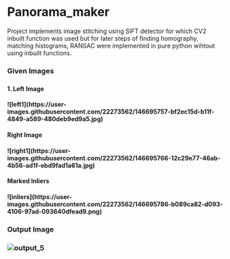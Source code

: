 # Panorama_maker
Project implements image stitching using SIFT detector for which CV2 inbuilt function was used but for later steps of finding homography, matching histograms, RANSAC were implemented in pure python wihtout using inbuilt functions.

<h3>Given Images<h3>
  <h4>1. Left Image<h4>
  ![left1](https://user-images.githubusercontent.com/22273562/146695757-bf2ec15d-b11f-4849-a589-480deb9ed9a5.jpg)

  <h4>Right Image<h4>
   ![right1](https://user-images.githubusercontent.com/22273562/146695766-12c29e77-46ab-4b56-ad1f-ebd9fad1a61a.jpg)
  <h4>Marked Inliers<h4>
   ![inliers](https://user-images.githubusercontent.com/22273562/146695786-b089ca82-d093-4106-97ad-093640dfead9.png)
<h3>Output Image<h3>
  
  ![output_5](https://user-images.githubusercontent.com/22273562/146695793-c486756e-2459-4605-853d-5da5bb15fd6c.png)
